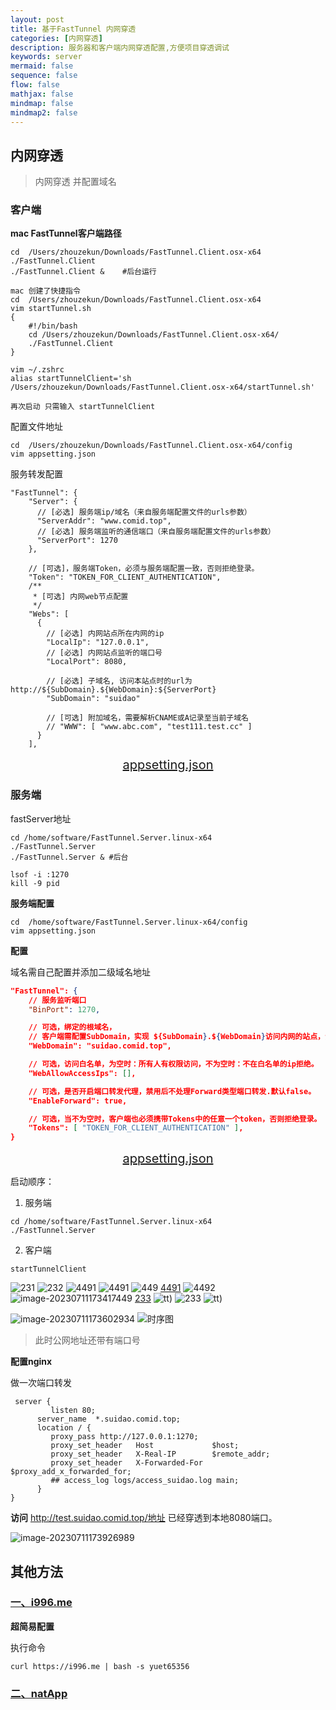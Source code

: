 ```yaml
---
layout: post
title: 基于FastTunnel 内网穿透
categories: [内网穿透]
description: 服务器和客户端内网穿透配置,方便项目穿透调试
keywords: server
mermaid: false
sequence: false
flow: false
mathjax: false
mindmap: false
mindmap2: false
---
```

## 内网穿透

>  内网穿透 并配置域名

### 客户端

**mac FastTunnel客户端路径**

```shell
cd  /Users/zhouzekun/Downloads/FastTunnel.Client.osx-x64
./FastTunnel.Client 
./FastTunnel.Client &    #后台运行

mac 创建了快捷指令 
cd  /Users/zhouzekun/Downloads/FastTunnel.Client.osx-x64
vim startTunnel.sh
{
    #!/bin/bash
    cd /Users/zhouzekun/Downloads/FastTunnel.Client.osx-x64/
    ./FastTunnel.Client
}

vim ~/.zshrc
alias startTunnelClient='sh /Users/zhouzekun/Downloads/FastTunnel.Client.osx-x64/startTunnel.sh'

再次启动 只需输入 startTunnelClient
```

配置文件地址

```shell
cd  /Users/zhouzekun/Downloads/FastTunnel.Client.osx-x64/config
vim appsetting.json

```

服务转发配置

```shell
"FastTunnel": {
    "Server": {
      // [必选] 服务端ip/域名（来自服务端配置文件的urls参数）
      "ServerAddr": "www.comid.top",
      // [必选] 服务端监听的通信端口（来自服务端配置文件的urls参数）
      "ServerPort": 1270
    },

    // [可选]，服务端Token，必须与服务端配置一致，否则拒绝登录。
    "Token": "TOKEN_FOR_CLIENT_AUTHENTICATION",
    /**
     * [可选] 内网web节点配置
     */
    "Webs": [
      {
        // [必选] 内网站点所在内网的ip
        "LocalIp": "127.0.0.1",
        // [必选] 内网站点监听的端口号
        "LocalPort": 8080,

        // [必选] 子域名, 访问本站点时的url为 http://${SubDomain}.${WebDomain}:${ServerPort}
        "SubDomain": "suidao"

        // [可选] 附加域名，需要解析CNAME或A记录至当前子域名
        // "WWW": [ "www.abc.com", "test111.test.cc" ]
      }
    ],
```

<center style="font-size:20px;color:#FFFFF;text-decoration:underline">appsetting.json</center> 

### 服务端

fastServer地址

```shell
cd /home/software/FastTunnel.Server.linux-x64
./FastTunnel.Server
./FastTunnel.Server & #后台

lsof -i :1270
kill -9 pid
```

**服务端配置**

```shell
cd  /home/software/FastTunnel.Server.linux-x64/config
vim appsetting.json
```

**配置**

域名需自己配置并添加二级域名地址

```json
"FastTunnel": {
    // 服务监听端口
    "BinPort": 1270,

    // 可选，绑定的根域名，
    // 客户端需配置SubDomain，实现 ${SubDomain}.${WebDomain}访问内网的站点，注意：需要通过域名访问网站时必选。
    "WebDomain": "suidao.comid.top",

    // 可选，访问白名单，为空时：所有人有权限访问，不为空时：不在白名单的ip拒绝。
    "WebAllowAccessIps": [],

    // 可选，是否开启端口转发代理，禁用后不处理Forward类型端口转发.默认false。
    "EnableForward": true,

    // 可选，当不为空时，客户端也必须携带Tokens中的任意一个token，否则拒绝登录。
    "Tokens": [ "TOKEN_FOR_CLIENT_AUTHENTICATION" ],
}
```

<center style="font-size:20px;color:#FFFFF;text-decoration:underline">appsetting.json</center> 

启动顺序：

1. 服务端

```shell
cd /home/software/FastTunnel.Server.linux-x64
./FastTunnel.Server
```

2. 客户端

```shell
startTunnelClient
```
![231](http://image-zzk.oss-cn-shanghai.aliyuncs.com/image/202305120032141.png)
![232](https://image-zzk.oss-cn-shanghai.aliyuncs.com/image/202305120032141.png)
![4491](http://image.comid.top/image/202305120032141)
![4491](http://images.comid.top/image/202305120032141)
![449](http://image.comid.top/image/202307111734548.png)
[4491](http://image.comid.top/image/202307111734548.png)
![4492](http://images.comid.top/image/202307111734548.png)
![image-20230711173417449](http://images.comid.top/image/202307111734548.png)
[233](https://www.baidu.com/link?url=A5BWk2g2Fv5Pn8l-ywW6a_lHRE2_gh8tW4CB-bmTzEtcKhERIbC2qkAvE_zgrTfenTBiDrHEOH57oh6lCBK_nTkG_1_ABx_JyAnjr_31rtEOtYQ49niKS96mQiIVFcKGPHnlByxEJ4Ge13Xvy2mNdZqemo5DZJRYckI2m3fXj8jZIb3CI3dXFKgF7otPv_G_9pUYJx9nnLySWG3s5HTtmb_ybZmDO48hw9xqDPDCjaCHNmcrJ_1zJcmi4rtQ-sg5-_GJG0pzji1VLca84-7-IRwSc1DQaC7VqQV2XF-S2agQLCX-EbY9Bf0-_54lfLcZ6pRUVCCuBWSU88SO8bbRGdNh0rbmDIM8tIbflLpbPNKmNxGbmDZlNSUhMC8fQ0mCpIZJ2TOXHlywqSGWc4FeFTpvelZSQoyoEax__VVDZFWAyOCmmzvKpxTPXi5BmjFv0E53NoJkjphWNbmMKsTcuLBDZ3ExwCBaLUzYTGIRRyZgsNlZu2mMYlhzKv4QSeOC2SpaB32v6_NjpzFrABsnC8-huxLA9DIbBm0FI-itoWGWwkQbHrjrbpns9Bb3flq_DjW2O-tK4tE2Wv0tyAtgFEa7rl0UT7sb88BDnd38idjrJd34CVYLX1t_9Tp9ADkh9W-yLZauKJ6DcyeuuKI0pK&wd=&eqid=dd7fc0870004840c0000000564ad383a)
![tt](https://mmbiz.qpic.cn/mmbiz_png/uL371281oDF1pkYdc953Rh1YkibbNWs6W44iaAODv6YdicY0SiaWwE54xAt5uSfzGI2UiagoNMTq0PpHFBsyTBWfNIA/640?wx_fmt=png&wxfrom=5&wx_lazy=1&wx_co=1))
![233](https://www.baidu.com/link?url=A5BWk2g2Fv5Pn8l-ywW6a_lHRE2_gh8tW4CB-bmTzEtcKhERIbC2qkAvE_zgrTfenTBiDrHEOH57oh6lCBK_nTkG_1_ABx_JyAnjr_31rtEOtYQ49niKS96mQiIVFcKGPHnlByxEJ4Ge13Xvy2mNdZqemo5DZJRYckI2m3fXj8jZIb3CI3dXFKgF7otPv_G_9pUYJx9nnLySWG3s5HTtmb_ybZmDO48hw9xqDPDCjaCHNmcrJ_1zJcmi4rtQ-sg5-_GJG0pzji1VLca84-7-IRwSc1DQaC7VqQV2XF-S2agQLCX-EbY9Bf0-_54lfLcZ6pRUVCCuBWSU88SO8bbRGdNh0rbmDIM8tIbflLpbPNKmNxGbmDZlNSUhMC8fQ0mCpIZJ2TOXHlywqSGWc4FeFTpvelZSQoyoEax__VVDZFWAyOCmmzvKpxTPXi5BmjFv0E53NoJkjphWNbmMKsTcuLBDZ3ExwCBaLUzYTGIRRyZgsNlZu2mMYlhzKv4QSeOC2SpaB32v6_NjpzFrABsnC8-huxLA9DIbBm0FI-itoWGWwkQbHrjrbpns9Bb3flq_DjW2O-tK4tE2Wv0tyAtgFEa7rl0UT7sb88BDnd38idjrJd34CVYLX1t_9Tp9ADkh9W-yLZauKJ6DcyeuuKI0pK&wd=&eqid=dd7fc0870004840c0000000564ad383a)
![tt](https://mmbiz.qpic.cn/mmbiz_png/uL371281oDF1pkYdc953Rh1YkibbNWs6W44iaAODv6YdicY0SiaWwE54xAt5uSfzGI2UiagoNMTq0PpHFBsyTBWfNIA/640?wx_fmt=png&wxfrom=5&wx_lazy=1&wx_co=1))

![image-20230711173602934](http://images.comid.top/image/202307111736967.png)
![时序图](https://p1-jj.byteimg.com/tos-cn-i-t2oaga2asx/gold-user-assets/2018/1/3/160b9fd026a57728~tplv-t2oaga2asx-image.image)



> 此时公网地址还带有端口号

**配置nginx**

做一次端口转发

```shell
 server {
         listen 80;
      server_name  *.suidao.comid.top;
      location / {
         proxy_pass http://127.0.0.1:1270;
         proxy_set_header   Host             $host;
         proxy_set_header   X-Real-IP        $remote_addr;
         proxy_set_header   X-Forwarded-For  $proxy_add_x_forwarded_for;
         ## access_log logs/access_suidao.log main;
      }
}
```

**访问** http://test.suidao.comid.top/地址 已经穿透到本地8080端口。

![image-20230711173926989](http://images.comid.top/image/202307111739042.png)
## 其他方法

### [一、i996.me](https://www.i996.me/)

**超简易配置**

执行命令

```shell
curl https://i996.me | bash -s yuet65356
```

###  [二、natApp](https://natapp.cn/)





